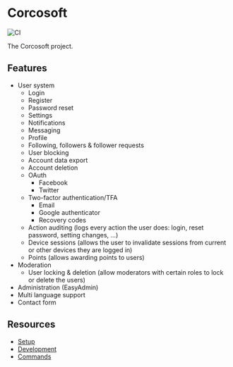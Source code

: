 # Corcosoft

![CI](https://github.com/bobalazek/corcosoft/workflows/Development%20Workflow/badge.svg)

The Corcosoft project.

## Features

* User system
  * Login
  * Register
  * Password reset
  * Settings
  * Notifications
  * Messaging
  * Profile
  * Following, followers & follower requests
  * User blocking
  * Account data export
  * Account deletion
  * OAuth
    * Facebook
    * Twitter
  * Two-factor authentication/TFA
    * Email
    * Google authenticator
    * Recovery codes
  * Action auditing (logs every action the user does: login, reset password, setting changes, ...)
  * Device sessions (allows the user to invalidate sessions from current or other devices they are logged in)
  * Points (allows awarding points to users)
* Moderation
  * User locking & deletion (allow moderators with certain roles to lock or delete the users)
* Administration (EasyAdmin)
* Multi language support
* Contact form

## Resources

* [Setup](docs/setup.md)
* [Development](docs/development.md)
* [Commands](docs/commands.md)
